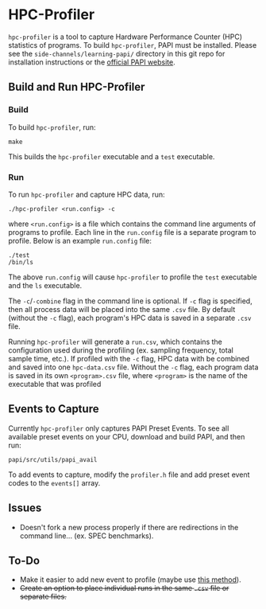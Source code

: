 # HPC-Profiler
`hpc-profiler` is a tool to capture Hardware Performance Counter (HPC) statistics of programs.
To build `hpc-profiler`, PAPI must be installed. Please see the `side-channels/learning-papi/` directory in this git repo for installation instructions or the [official PAPI website](http://icl.utk.edu/papi/software/).

## Build and Run HPC-Profiler
### Build
To build `hpc-profiler`, run:
```
make
```
This builds the `hpc-profiler` executable and a `test` executable.

### Run
To run `hpc-profiler` and capture HPC data, run:
```
./hpc-profiler <run.config> -c
```
where `<run.config>` is a file which contains the command line arguments of programs to profile.
Each line in the `run.config` file is a separate program to profile. Below is an example `run.config` file:
```
./test
/bin/ls
```
The above `run.config` will cause `hpc-profiler` to profile the `test` executable and the `ls` executable.

The `-c`/`-combine` flag in the command line is optional. If `-c` flag is specified, then all process data will be placed into the same `.csv` file.
By default (without the `-c` flag), each program's HPC data is saved in a separate `.csv` file.

Running `hpc-profiler` will generate a `run.csv`, which contains the configuration used during the profiling (ex. sampling frequency, total sample time, etc.).
If profiled with the `-c` flag, HPC data with be combined and saved into one `hpc-data.csv` file.
Without the `-c` flag, each program data is saved in its own `<program>.csv` file, where `<program>` is the name of the executable that was profiled

## Events to Capture
Currently `hpc-profiler` only captures PAPI Preset Events. To see all available preset events on your CPU, download and build PAPI, and then run:
```
papi/src/utils/papi_avail
```
To add events to capture, modify the `profiler.h` file and add preset event codes to the `events[]` array.

## Issues
* Doesn't fork a new process properly if there are redirections in the command line... (ex. SPEC benchmarks).

## To-Do
* Make it easier to add new event to profile (maybe use [this method](http://www.linux-pages.com/2013/02/how-to-map-enum-to-strings-in-c/)).
* ~~Create an option to place individual runs in the same `.csv` file or separate files.~~

